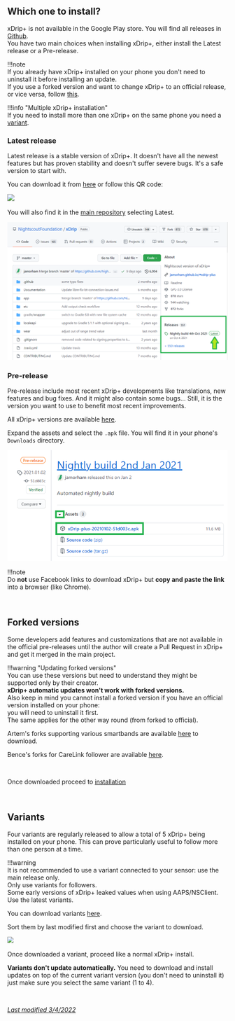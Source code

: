## Which one to install?

xDrip+ is not available in the Google Play store. You will find all releases in [Github](https://github.com/NightscoutFoundation/xDrip/releases).  
You have two main choices when installing xDrip+, either install the Latest release or a Pre-release.

!!!note  
    If you already have xDrip+ installed on your phone you don't need to uninstall it before installing an update.  
    If you use a forked version and want to change xDrip+ to an official release, or vice versa, follow [this](../../troubleshoot/reinstall/).

!!!info "Multiple xDrip+ installation"  
    If you need to install more than one xDrip+ on the same phone you need a [variant](#variants).

### Latest release

Latest release is a stable version of xDrip+. It doesn't have all the newest features but has proven stability and doesn't suffer severe bugs. It's a safe version to start with.

You can download it from [here](https://xdrip-plus-updates.appspot.com/stable/xdrip-plus-latest.apk) or follow this QR code:

<img src="https://jamorham.github.io/images/download-xdrip-plus-qr-code-120.png" />

You will also find it in the [main repository](https://github.com/NightscoutFoundation/xDrip) selecting Latest.

<img src="../images/GitHubLatest.png" style="zoom:75%;" />

### Pre-release

Pre-release include most recent xDrip+ developments like translations, new features and bug fixes. And it might also contain some bugs... Still, it is the version you want to use to benefit most recent improvements.

All xDrip+ versions are available [here](https://github.com/NightscoutFoundation/xDrip/releases).

Expand the assets and select the `.apk` file. You will find it in your phone's `Downloads` directory.

<img src="../images/Install01.png" style="zoom:90%;" />

!!!note  
    Do **not** use Facebook links to download xDrip+ but **copy and paste the link** into a browser (like Chrome).

</br>

## Forked versions

Some developers add features and customizations that are not available in the official pre-releases until the author will create a Pull Request in xDrip+ and get it merged in the main project.

!!!warning "Updating forked versions"  
    You can use these versions but need to understand they might be supported only by their creator.  
    **xDrip+ automatic updates won't work with forked versions.**  
    Also keep in mind you cannot install a forked version if you have an official version installed on your phone:  
    you will need to uninstall it first.  
    The same applies for the other way round (from forked to official).

Artem's forks supporting various smartbands are available [here](https://bigdigital.home.blog/category/xdrip/) to download.

Bence's forks for CareLink follower are available [here](https://github.com/benceszasz/xDripCareLinkFollower/releases).

</br>

Once downloaded proceed to [installation](../install)

</br>

## Variants

Four variants are regularly released to allow a total of 5 xDrip+ being installed on your phone. This can prove particularly useful to follow more than one person at a time.

!!!warning  
    It is not recommended to use a variant connected to your sensor: use the main release only.  
    Only use variants for followers.  
    Some early versions of xDrip+ leaked values when using AAPS/NSClient. Use the latest variants.

You can download variants [here](https://drive.google.com/drive/folders/0B6mvYVNVC-fOWkxnVF80dlFabjQ?resourcekey=0-ebguuiPuB1wUI9Rp2zjMNg).

Sort them by last modified first and choose the variant to download.

<img src="../images/Variant.png" style="zoom:90%;" />

Once downloaded a variant, proceed like a normal xDrip+ install.

**Variants don't update automatically.** You need to download and install updates on top of the current variant version (you don't need to uninstall it) just make sure you select the same variant (1 to 4).

</br>

[*Last modified 3/4/2022*](https://github.com/NightscoutFoundation/xDrip/releases/tag/2022.04.03)
